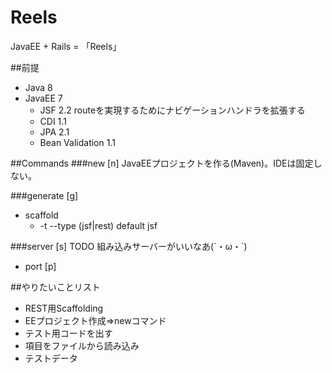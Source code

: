 # Reels
JavaEE + Rails = 「Reels」

##前提
 - Java 8
 - JavaEE 7
   - JSF 2.2
     routeを実現するためにナビゲーションハンドラを拡張する
   - CDI 1.1 
   - JPA 2.1
   - Bean Validation 1.1



##Commands
###new [n]
JavaEEプロジェクトを作る(Maven)。IDEは固定しない。

###generate [g]
 - scaffold
   - -t --type (jsf|rest) default jsf

###server [s]
TODO 組み込みサーバーがいいなあ(´・ω・`)

 - port [p]

##やりたいことリスト
 - REST用Scaffolding
 - EEプロジェクト作成=>newコマンド
 - テスト用コードを出す
 - 項目をファイルから読み込み
 - テストデータ


